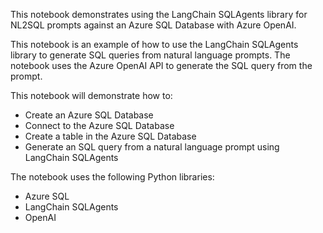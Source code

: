 This notebook demonstrates using the LangChain SQLAgents library for NL2SQL prompts against an Azure SQL Database with Azure OpenAI.

This notebook is an example of how to use the LangChain SQLAgents library to generate SQL queries from natural language prompts. The notebook uses the Azure OpenAI API to generate the SQL query from the prompt.

This notebook will demonstrate how to:
- Create an Azure SQL Database
- Connect to the Azure SQL Database
- Create a table in the Azure SQL Database
- Generate an SQL query from a natural language prompt using LangChain SQLAgents

The notebook uses the following Python libraries:
- Azure SQL
- LangChain SQLAgents
- OpenAI